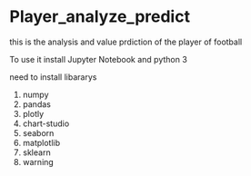 # Player_analyze_predict

this is the analysis and value prdiction of the player of football

To use it install Jupyter Notebook and python 3

need to install libararys

1. numpy
2. pandas
3. plotly 
4. chart-studio
5. seaborn
6. matplotlib
7. sklearn
8. warning

